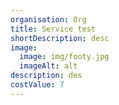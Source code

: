 ```yaml
---
organisation: Org
title: Service test
shortDescription: desc
image:
  image: img/footy.jpg
  imageAlt: alt
description: des
costValue: 7
---
```

